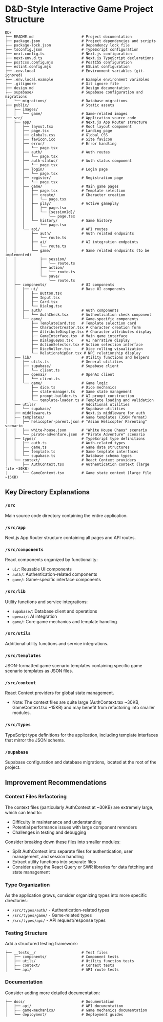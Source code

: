 # D&D-Style Interactive Game Project Structure

```
DD/
├── README.md                      # Project documentation
├── package.json                   # Project dependencies and scripts
├── package-lock.json              # Dependency lock file
├── tsconfig.json                  # TypeScript configuration
├── next.config.ts                 # Next.js configuration
├── next-env.d.ts                  # Next.js TypeScript declarations
├── postcss.config.mjs             # PostCSS configuration
├── eslint.config.mjs              # ESLint configuration
├── .env.local                     # Environment variables (git-ignored)
├── .env.local.example             # Example environment variables
├── .gitignore                     # Git ignore file
├── design.md                      # Design documentation
├── supabase/                      # Supabase configuration and migrations
│   └── migrations/                # Database migrations
├── public/                        # Static assets
│   ├── images/
│   │   └── game/                  # Game-related images
├── src/                           # Application source code
│   ├── app/                       # Next.js App Router structure
│   │   ├── layout.tsx             # Root layout component
│   │   ├── page.tsx               # Landing page
│   │   ├── globals.css            # Global CSS
│   │   ├── favicon.ico            # Site favicon
│   │   ├── error/                 # Error handling
│   │   │   └── page.tsx
│   │   ├── auth/                  # Auth routes
│   │   │   └── page.tsx
│   │   ├── auth-status/           # Auth status component
│   │   │   └── page.tsx
│   │   ├── login/                 # Login page
│   │   │   └── page.tsx
│   │   ├── register/              # Registration page
│   │   │   └── page.tsx
│   │   ├── game/                  # Main game pages
│   │   │   ├── page.tsx           # Template selection
│   │   │   ├── create/            # Character creation
│   │   │   │   └── page.tsx
│   │   │   ├── play/              # Active gameplay
│   │   │   │   ├── page.tsx
│   │   │   │   └── [sessionId]/
│   │   │   │       └── page.tsx
│   │   │   └── history/           # Game history
│   │   │       └── page.tsx
│   │   └── api/                   # API routes
│   │       ├── auth/              # Auth related endpoints
│   │       │   └── route.ts
│   │       ├── ai/                # AI integration endpoints
│   │       │   └── route.ts
│   │       └── game/              # Game related endpoints (to be implemented)
│   │           ├── session/
│   │           │   └── route.ts
│   │           ├── action/
│   │           │   └── route.ts
│   │           └── save/
│   │               └── route.ts
│   ├── components/                # UI components
│   │   ├── ui/                    # Base UI components
│   │   │   ├── Button.tsx
│   │   │   ├── Input.tsx
│   │   │   ├── Card.tsx
│   │   │   └── Dialog.tsx
│   │   ├── auth/                  # Auth components
│   │   │   └── AuthCheck.tsx      # Authentication check component
│   │   └── game/                  # Game-specific components
│   │       ├── TemplateCard.tsx   # Template selection card
│   │       ├── CharacterCreator.tsx # Character creation form
│   │       ├── AttributeDisplay.tsx # Character attributes display
│   │       ├── GameInterface.tsx  # Main game interface
│   │       ├── DialogueBox.tsx    # AI narrative display
│   │       ├── ActionSelector.tsx # Action selection interface
│   │       ├── DiceRoller.tsx     # Dice rolling visualization
│   │       └── RelationshipBar.tsx # NPC relationship display
│   ├── lib/                       # Utility functions and helpers
│   │   ├── utils.ts               # General utilities
│   │   ├── supabase/              # Supabase client
│   │   │   └── client.ts
│   │   ├── openai/                # OpenAI client
│   │   │   └── client.ts
│   │   └── game/                  # Game logic
│   │       ├── dice.ts            # Dice mechanics
│   │       ├── state-manager.ts   # Game state management
│   │       ├── prompt-builder.ts  # AI prompt construction
│   │       └── template-loader.ts # Template loading and validation
│   ├── utils/                     # Additional utilities
│   │   └── supabase/              # Supabase utilities
│   ├── middleware.ts              # Next.js middleware for auth
│   ├── templates/                 # Game templates (JSON format)
│   │   ├── helicopter-parent.json # "Asian Helicopter Parenting" scenario
│   │   ├── white-house.json       # "White House Chaos" scenario
│   │   └── pirate-adventure.json  # "Pirate Adventure" scenario
│   ├── types/                     # TypeScript type definitions
│   │   ├── auth.ts                # Auth-related types
│   │   ├── game.ts                # Game data structures
│   │   ├── template.ts            # Game template interfaces
│   │   └── supabase.ts            # Database schema types
│   └── context/                   # React Context providers
│       ├── AuthContext.tsx        # Authentication context (large file ~30KB)
│       └── GameContext.tsx        # Game state context (large file ~15KB)
```

## Key Directory Explanations

### `/src`
Main source code directory containing the entire application.

### `/src/app`
Next.js App Router structure containing all pages and API routes.

### `/src/components`
React components organized by functionality:
- `ui/`: Reusable UI components
- `auth/`: Authentication-related components
- `game/`: Game-specific interface components

### `/src/lib`
Utility functions and service integrations:
- `supabase/`: Database client and operations
- `openai/`: AI integration
- `game/`: Core game mechanics and template handling

### `/src/utils`
Additional utility functions and service integrations.

### `/src/templates`
JSON-formatted game scenario templates containing specific game scenario templates as JSON files.

### `/src/context`
React Context providers for global state management.
- Note: The context files are quite large (AuthContext.tsx ~30KB, GameContext.tsx ~15KB) and may benefit from refactoring into smaller modules.

### `/src/types`
TypeScript type definitions for the application, including template interfaces that mirror the JSON schema.

### `/supabase`
Supabase configuration and database migrations, located at the root of the project.

## Improvement Recommendations

### Context Files Refactoring
The context files (particularly AuthContext at ~30KB) are extremely large, which can lead to:
- Difficulty in maintenance and understanding
- Potential performance issues with large component rerenders
- Challenges in testing and debugging

Consider breaking down these files into smaller modules:
- Split AuthContext into separate files for authentication, user management, and session handling
- Extract utility functions into separate files
- Consider using the React Query or SWR libraries for data fetching and state management

### Type Organization
As the application grows, consider organizing types into more specific directories:
- `/src/types/auth/` - Authentication-related types
- `/src/types/game/` - Game-related types
- `/src/types/api/` - API request/response types

### Testing Structure
Add a structured testing framework:
```
├── __tests__/                     # Test files
│   ├── components/                # Component tests
│   ├── utils/                     # Utility function tests
│   ├── context/                   # Context tests
│   └── api/                       # API route tests
```

### Documentation
Consider adding more detailed documentation:
```
├── docs/                          # Documentation
│   ├── api/                       # API documentation
│   ├── game-mechanics/            # Game mechanics documentation
│   └── deployment/                # Deployment guides
``` 